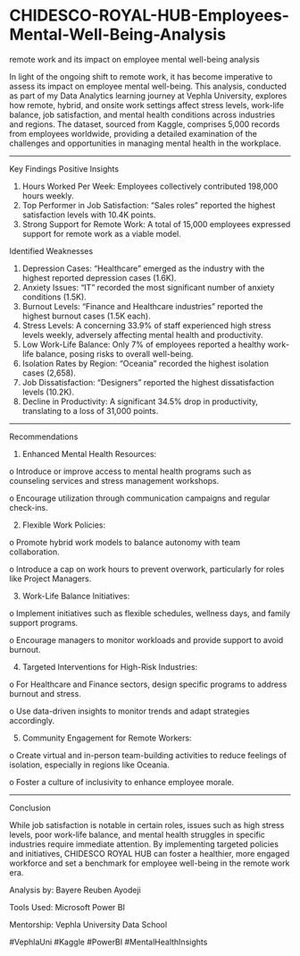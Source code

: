 # CHIDESCO-ROYAL-HUB-Employees-Mental-Well-Being-Analysis
remote work and its impact on employee mental well-being analysis

In light of the ongoing shift to remote work, it has become imperative to assess its impact on employee mental well-being. This analysis, conducted as part of my Data Analytics learning journey at Vephla University, explores how remote, hybrid, and onsite work settings affect stress levels, work-life balance, job satisfaction, and mental health conditions across industries and regions. The dataset, sourced from Kaggle, comprises 5,000 records from employees worldwide, providing a detailed examination of the challenges and opportunities in managing mental health in the workplace.
________________________________________

Key Findings
Positive Insights
1.	Hours Worked Per Week: Employees collectively contributed 198,000 hours weekly.
2.	Top Performer in Job Satisfaction: “Sales roles” reported the highest satisfaction levels with 10.4K points.
3.	Strong Support for Remote Work: A total of 15,000 employees expressed support for remote work as a viable model.

Identified Weaknesses
1.	Depression Cases: “Healthcare” emerged as the industry with the highest reported depression cases (1.6K).
2.	Anxiety Issues: “IT” recorded the most significant number of anxiety conditions (1.5K).
3.	Burnout Levels: “Finance and Healthcare industries” reported the highest burnout cases (1.5K each).
4.	Stress Levels: A concerning 33.9% of staff experienced high stress levels weekly, adversely affecting mental health and productivity.
5.	Low Work-Life Balance: Only 7% of employees reported a healthy work-life balance, posing risks to overall well-being.
6.	Isolation Rates by Region: “Oceania” recorded the highest isolation cases (2,658).
7.	Job Dissatisfaction: “Designers” reported the highest dissatisfaction levels (10.2K).
8.	Decline in Productivity: A significant 34.5% drop in productivity, translating to a loss of 31,000 points.
________________________________________

Recommendations
1.	Enhanced Mental Health Resources:

o	Introduce or improve access to mental health programs such as counseling services and stress management workshops.

o	Encourage utilization through communication campaigns and regular check-ins.

2.	Flexible Work Policies:

o	Promote hybrid work models to balance autonomy with team collaboration.

o	Introduce a cap on work hours to prevent overwork, particularly for roles like Project Managers.

3.	Work-Life Balance Initiatives:

o	Implement initiatives such as flexible schedules, wellness days, and family support programs.

o	Encourage managers to monitor workloads and provide support to avoid burnout.

4.	Targeted Interventions for High-Risk Industries:

o	For Healthcare and Finance sectors, design specific programs to address burnout and stress.

o	Use data-driven insights to monitor trends and adapt strategies accordingly.

5.	Community Engagement for Remote Workers:

o	Create virtual and in-person team-building activities to reduce feelings of isolation, especially in regions like Oceania.

o	Foster a culture of inclusivity to enhance employee morale.
________________________________________

Conclusion

While job satisfaction is notable in certain roles, issues such as high stress levels, poor work-life balance, and mental health struggles in specific industries require immediate attention. By implementing targeted policies and initiatives, CHIDESCO ROYAL HUB can foster a healthier, more engaged workforce and set a benchmark for employee well-being in the remote work era.

Analysis by: Bayere Reuben Ayodeji

Tools Used: Microsoft Power BI

Mentorship: Vephla University Data School

#VephlaUni #Kaggle #PowerBI #MentalHealthInsights
